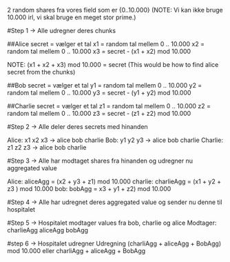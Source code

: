 2 random shares fra vores field som er {0..10.000} (NOTE: Vi kan ikke bruge 10.000 irl, vi skal bruge en meget stor prime.)

#Step 1 -> Alle udregner deres chunks

##Alice
secret = vælger et tal
x1 = random tal mellem 0 .. 10.000
x2 = random tal mellem 0 .. 10.000
x3 = secret - (x1 + x2) mod 10.000

NOTE: (x1 + x2 + x3) mod 10.000 = secret (This would be how to find alice secret from the chunks)

##Bob
secret = vælger et tal
y1 = random tal mellem 0 .. 10.000
y2 = random tal mellem 0 .. 10.000
y3 = secret - (y1 + y2) mod 10.000

##Charlie
secret = vælger et tal
z1 = random tal mellem 0 .. 10.000
z2 = random tal mellem 0 .. 10.000
z3 = secret - (z1 + z2) mod 10.000

#Step 2 -> Alle deler deres secrets med hinanden

Alice: x1 x2 x3 -> alice bob charlie
Bob: y1 y2 y3 -> alice bob charlie
Charlie: z1 z2 z3 -> alice bob charlie


#Step 3 -> Alle har modtaget shares fra hinanden og udregner nu aggregated value

Alice: aliceAgg = (x2 + y3 + z1) mod 10.000
charlie: charlieAgg = (x1 + y2 + z3 ) mod 10.000
bob: bobAgg = x3 + y1 + z2) mod 10.000


#Step 4 -> Alle har udregnet deres aggregated value og sender nu denne til hospitalet


#Step 5 -> Hospitalet modtager values fra bob, charlie og alice
Modtager: charlieAgg aliceAgg bobAgg

#step 6 -> Hospitalet udregner
Udregning
(charliAgg + aliceAgg + BobAgg) mod 10.000 eller charliAgg + aliceAgg + BobAgg
